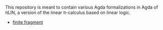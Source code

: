 This repository is meant to contain various Agda formalizations in Agda of πLIN, a version of the linear π-calculus based on linear logic.

* [finite fragment](fin)
